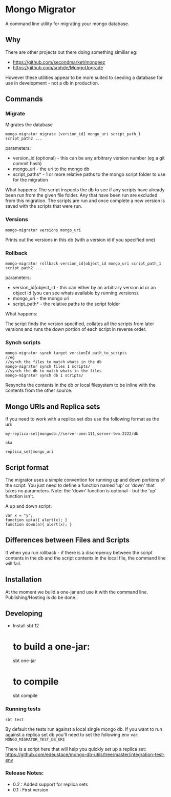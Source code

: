 # Mongo Migrator

A command line utility for migrating your mongo database.

## Why

There are other projects out there doing something similiar eg: 

* https://github.com/secondmarket/mongeez
* https://github.com/srohde/MongoUpgrade

However these utilities appear to be more suited to seeding a database for use in development - not
a db in production.


## Commands

### Migrate
Migrates the database

    mongo-migrator migrate [version_id] mongo_uri script_path_1 script_path2 ...

parameters:

* version_id (optional) - this can be any arbitrary version number (eg a git commit hash)
* mongo_uri - the uri to the mongo db
* script_paths* - 1 or more relative paths to the mongo script folder to use for the migration

What happens:
The script inspects the db to see if any scripts have already been run from the given file folder. Any that have been run are excluded from this migration.
The scripts are run and once complete a new version is saved with the scripts that were run.

### Versions
   
    mongo-migrator versions mongo_uri 
    
Prints out the versions in this db (with a version id if you specified one)

### Rollback

    mongo-migrator rollback version_id|object_id mongo_uri script_path_1 script_path2 ...

parameters:

* version_id|object_id - this can either by an arbitrary version id or an object id (you can see whats available by running versions).
* mongo_uri - the mongo uri
* script_path* - the relative paths to the script folder

What happens: 

The script finds the version specified, collates all the scripts from later versions and runs the *down* portion of each script in reverse order.

### Synch scripts

    mongo-migrator synch target versionId path_to_scripts
    //eg
    //synch the files to match whats in the db
    mongo-migrator synch files 1 scripts/
    //synch the db to match whats in the files
    mongo-migrator synch db 1 scripts/

Resynchs the contents in the db or local filesystem to be inline with the contents from the other source.


## Mongo URIs and Replica sets

If you need to work with a replica set dbs use the following format as the uri:

    my-replica-set|mongodb://server-one:111,server-two:2222/db

    aka

    replica_set|mongo_uri


## Script format
The migrator uses a simple convention for running up and down portions of the script.
You just need to define a function named 'up' or 'down' that takes no parameters.
Note: the 'down' function is optional - but the 'up' function isn't.

A up and down script:

    var x = "y";
    function up(a){ alert(x); }
    function down(a){ alert(x); }
    
    
## Differences between Files and Scripts
If when you run rollback - if there is a discrepency between the script contents in the db and the script contents in the local file, the command line will fail.


## Installation

At the moment we build a one-jar and use it with the command line.
Publishing/Hosting is do be done..

## Developing

* Install sbt 12

     # to build a one-jar:
     sbt one-jar
     # to compile
     sbt compile

### Running tests

    sbt test

By default the tests run against a local single mongo db.
If you want to run against a replica set db you'll need to set the following env var: `MONGO_MIGRATOR_TEST_DB_URI`

There is a script here that will help you quickly set up a replica set:
https://github.com/edeustace/mongo-db-utils/tree/master/integration-test-env


### Release Notes:

- 0.2 : Added support for replica sets
- 0.1 : First version

